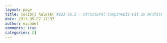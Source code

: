 ```yaml
---
layout: page
title: Solibri Ruleset #223 v1.2 - Structural Components Fit in Architectural Ones
date: 2013-05-07 17:37
author: michael
comments: true
categories: []
---
```


